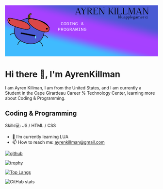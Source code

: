
![Coding & Programming](https://github.com/AyrenLKillman/AyrenLKillman/blob/main/Banner.png?raw=true)

# Hi there 👋, I'm AyrenKillman
I am Ayren Killman, I am from the United States, and I am currently a Student in the Cape Girardeau Career % Technology Center, learning more about Coding & Programming.
## Coding & Programming
Skills💻: JS / HTML / CSS

- 🌱 I’m currently learning LUA 
- 📫 How to reach me: ayrenkillman@gmail.com 


[<img src='https://cdn.jsdelivr.net/npm/simple-icons@3.0.1/icons/github.svg' alt='github' height='40'>](https://github.com/AyrenLKillman)  

[![trophy](https://github-profile-trophy.vercel.app/?username=AyrenLKillman)](https://github.com/ryo-ma/github-profile-trophy)

[![Top Langs](https://github-readme-stats.vercel.app/api/top-langs/?username=AyrenLKillman)](https://github.com/anuraghazra/github-readme-stats)

![GitHub stats](https://github-readme-stats.vercel.app/api?username=AyrenLKillman&show_icons=true)  

